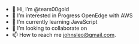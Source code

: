 - 👋 Hi, I’m @tears00gold
- 👀 I’m interested in Progress OpenEdge with AWS
- 🌱 I’m currently learning JavaScript
- 💞️ I’m looking to collaborate on 
- 📫 How to reach me johnsleo@gmail.com.

<!---
tears00gold/tears00gold is a ✨ special ✨ repository because its `README.md` (this file) appears on your GitHub profile.
You can click the Preview link to take a look at your changes.
--->
